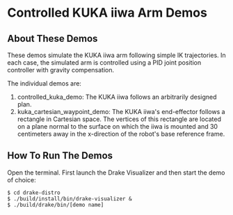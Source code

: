 # Controlled KUKA iiwa Arm Demos

## About These Demos

These demos simulate the KUKA iiwa arm following simple IK trajectories. In
each case, the simulated arm is controlled using a PID joint position
controller with gravity compensation.

The individual demos are:

1. controlled_kuka_demo: The KUKA iiwa follows an arbitrarily designed plan.
2. kuka_cartesian_waypoint_demo: The KUKA iiwa's end-effector follows a
rectangle in Cartesian space. The vertices of this rectangle are located on
a plane normal to the surface on which the iiwa is mounted and 30 centimeters
away in the x-direction of the robot's base reference frame.

## How To Run The Demos

Open the terminal. First launch the Drake Visualizer and then start the demo
of choice:

    $ cd drake-distro
    $ ./build/install/bin/drake-visualizer &
    $ ./build/drake/bin/[demo name]
